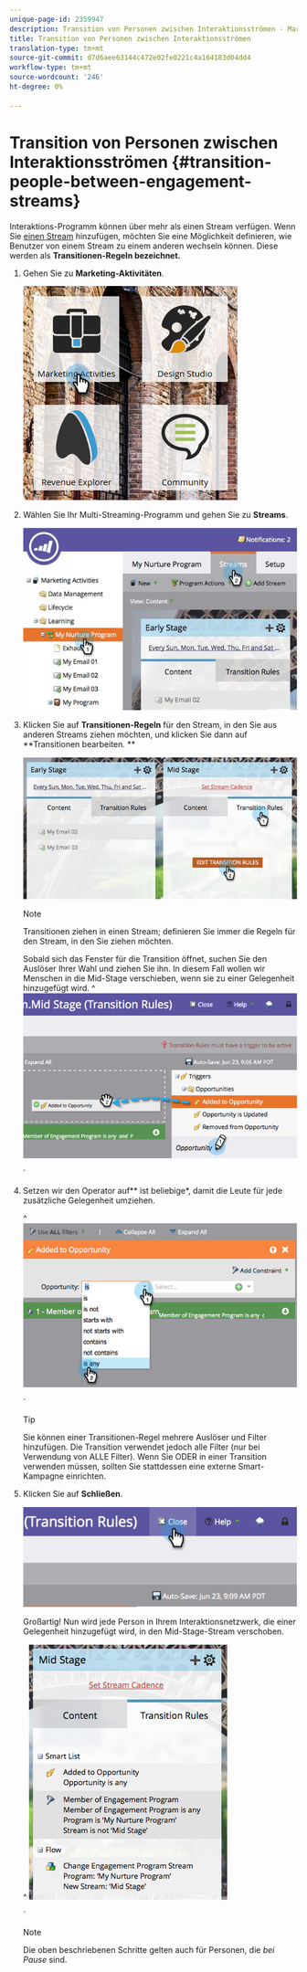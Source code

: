 ```yaml
---
unique-page-id: 2359947
description: Transition von Personen zwischen Interaktionsströmen - Marketing-Dokumente - Produktdokumentation
title: Transition von Personen zwischen Interaktionsströmen
translation-type: tm+mt
source-git-commit: d7d6aee63144c472e02fe0221c4a164183d04dd4
workflow-type: tm+mt
source-wordcount: '246'
ht-degree: 0%

---
```



# Transition von Personen zwischen Interaktionsströmen {#transition-people-between-engagement-streams}

Interaktions-Programm können über mehr als einen Stream verfügen. Wenn Sie [einen Stream](../../../../product-docs/email-marketing/drip-nurturing/creating-an-engagement-program/add-a-stream.md) hinzufügen, möchten Sie eine Möglichkeit definieren, wie Benutzer von einem Stream zu einem anderen wechseln können. Diese werden als **Transitionen-Regeln bezeichnet.**

1. Gehen Sie zu **Marketing-Aktivitäten**.

   ![](assets/ma.png)

1. Wählen Sie Ihr Multi-Streaming-Programm und gehen Sie zu **Streams**.

   ![](assets/multistream.jpg)

1. Klicken Sie auf **Transitionen-Regeln** für den Stream, in den Sie aus anderen Streams ziehen möchten, und klicken Sie dann auf **Transitionen bearbeiten. **

   ![](assets/image2014-9-15-18-3a10-3a18.png)

   >[!NOTE]
   >
   >Transitionen ziehen in einen Stream; definieren Sie immer die Regeln für den Stream, in den Sie ziehen möchten.

   Sobald sich das Fenster für die Transition öffnet, suchen Sie den Auslöser Ihrer Wahl und ziehen Sie ihn. In diesem Fall wollen wir Menschen in die Mid-Stage verschieben, wenn sie zu einer Gelegenheit hinzugefügt wird.
^ ![](assets/image2014-9-15-18-3a10-3a46.png)

   `

1. Setzen wir den Operator auf** ist beliebige*, damit die Leute für jede zusätzliche Gelegenheit umziehen.

   ^ ![](assets/image2014-9-15-18-3a11-3a14.png)

   `

   >[!TIP]
   >
   >Sie können einer Transitionen-Regel mehrere Auslöser und Filter hinzufügen. Die Transition verwendet jedoch alle Filter (nur bei Verwendung von ALLE Filter). Wenn Sie ODER in einer Transition verwenden müssen, sollten Sie stattdessen eine externe Smart-Kampagne einrichten.

1. Klicken Sie auf **Schließen**.

   ![](assets/image2014-9-15-18-3a11-3a23.png)

   Großartig! Nun wird jede Person in Ihrem Interaktionsnetzwerk, die einer Gelegenheit hinzugefügt wird, in den Mid-Stage-Stream verschoben.

   ^ ![](assets/image2014-9-15-18-3a11-3a29.png)

   `

   >[!NOTE]
   >
   >Die oben beschriebenen Schritte gelten auch für Personen, die *bei Pause* sind.[](http://docs.marketo.com/display/DOCS/Pause+People+in+an+Engagement+Program)

